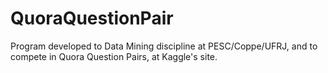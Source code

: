 # QuoraQuestionPair
Program developed to Data Mining discipline at PESC/Coppe/UFRJ, and to compete in Quora Question Pairs, at Kaggle's site.
